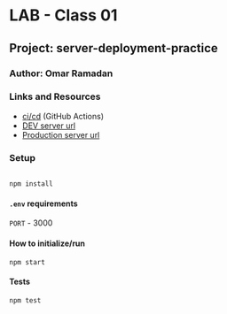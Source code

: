 # LAB - Class 01

## Project: server-deployment-practice

### Author: Omar Ramadan

### Links and Resources

- [ci/cd](https://github.com/401-repos/server-deployment-practice/actions) (GitHub Actions)
- [DEV server url](https://omar-server-deploy-dev.herokuapp.com/)
- [Production server url](https://omar-server-deploy-prod.herokuapp.com/)

### Setup

```npm

npm install 

```

#### `.env` requirements

`PORT` - 3000

#### How to initialize/run

`npm start`

#### Tests

`npm test`
